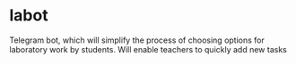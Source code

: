 # labot

Telegram bot, which will simplify the process of choosing options for laboratory work by students. Will enable teachers to quickly add new tasks


